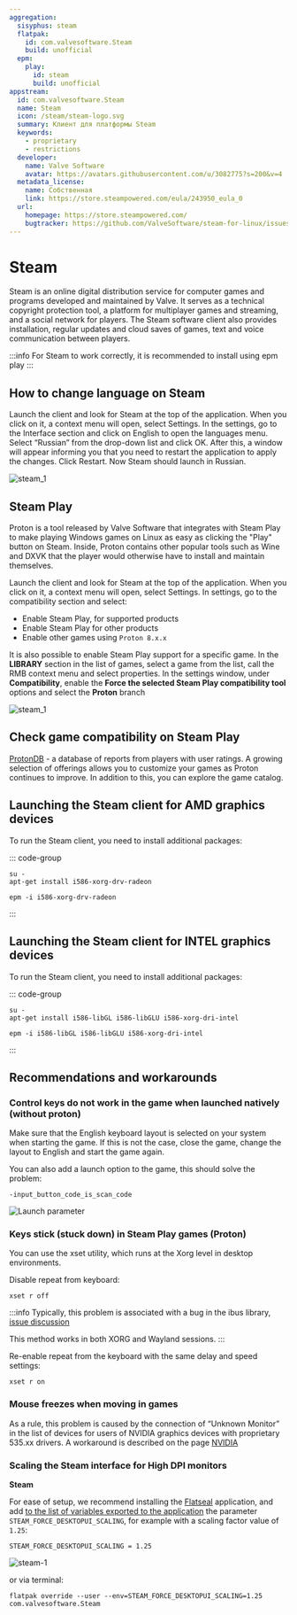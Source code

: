 ```yaml
---
aggregation:
  sisyphus: steam
  flatpak:
    id: com.valvesoftware.Steam
    build: unofficial
  epm:
    play:
      id: steam
      build: unofficial
appstream:
  id: com.valvesoftware.Steam
  name: Steam
  icon: /steam/steam-logo.svg
  summary: Клиент для платформы Steam
  keywords:
    - proprietary
    - restrictions
  developer:
    name: Valve Software
    avatar: https://avatars.githubusercontent.com/u/3082775?s=200&v=4
  metadata_license:
    name: Собственная
    link: https://store.steampowered.com/eula/243950_eula_0
  url:
    homepage: https://store.steampowered.com/
    bugtracker: https://github.com/ValveSoftware/steam-for-linux/issues
---
```


# Steam

Steam is an online digital distribution service for computer games and programs developed and maintained by Valve. It serves as a technical copyright protection tool, a platform for multiplayer games and streaming, and a social network for players. The Steam software client also provides installation, regular updates and cloud saves of games, text and voice communication between players.

:::info
For Steam to work correctly, it is recommended to install using epm play
:::

<!--@include: @en/apps/.parts/install/content-repo.md-->
<!--@include: @en/apps/.parts/install/content-flatpak.md-->
<!--@include: @en/apps/.parts/install/content-epm-play.md-->

## How to change language on Steam

Launch the client and look for Steam at the top of the application. When you click on it, a context menu will open, select Settings. In the settings, go to the Interface section and click on English to open the languages ​​menu. Select “Russian” from the drop-down list and click OK. After this, a window will appear informing you that you need to restart the application to apply the changes. Click Restart. Now Steam should launch in Russian.

![steam_1](/steam/steam_1.gif)

## Steam Play

Proton is a tool released by Valve Software that integrates with Steam Play to make playing Windows games on Linux as easy as clicking the "Play" button on Steam. Inside, Proton contains other popular tools such as Wine and DXVK that the player would otherwise have to install and maintain themselves.

Launch the client and look for Steam at the top of the application. When you click on it, a context menu will open, select Settings. In settings, go to the compatibility section and select:

- Enable Steam Play, for supported products
- Enable Steam Play for other products
- Enable other games using `Proton 8.x.x`

It is also possible to enable Steam Play support for a specific game. In the **LIBRARY** section in the list of games, select a game from the list, call the RMB context menu and select properties. In the settings window, under **Compatibility**, enable the **Force the selected Steam Play compatibility tool** options and select the **Proton** branch

![steam_1](/steam/steam_2.gif)

## Check game compatibility on Steam Play

[ProtonDB](https://www.protondb.com/) - a database of reports from players with user ratings. A growing selection of offerings allows you to customize your games as Proton continues to improve. In addition to this, you can explore the game catalog.

## Launching the Steam client for AMD graphics devices

To run the Steam client, you need to install additional packages:

::: code-group

```shell[apt-get]
su -
apt-get install i586-xorg-drv-radeon
```

```shell[epm]
epm -i i586-xorg-drv-radeon
```

:::

## Launching the Steam client for INTEL graphics devices

To run the Steam client, you need to install additional packages:

::: code-group

```shell[apt-get]
su -
apt-get install i586-libGL i586-libGLU i586-xorg-dri-intel
```

```shell[epm]
epm -i i586-libGL i586-libGLU i586-xorg-dri-intel
```

:::

## Recommendations and workarounds

### Control keys do not work in the game when launched natively (without proton)

Make sure that the English keyboard layout is selected on your system when starting the game. If this is not the case, close the game, change the layout to English and start the game again.

You can also add a launch option to the game, this should solve the problem:

```shell
-input_button_code_is_scan_code
```

![Launch parameter](/steam/steam_3.png)

### Keys stick (stuck down) in Steam Play games (Proton)

You can use the xset utility, which runs at the Xorg level in desktop environments.

Disable repeat from keyboard:

```shell
xset r off
```

:::info
Typically, this problem is associated with a bug in the ibus library, [issue discussion](https://github.com/ibus/ibus/issues/2485])

This method works in both XORG and Wayland sessions.
:::

Re-enable repeat from the keyboard with the same delay and speed settings:

```shell
xset r on
```

### Mouse freezes when moving in games

As a rule, this problem is caused by the connection of “Unknown Monitor” in the list of devices for users of NVIDIA graphics devices with proprietary 535.xx drivers. A workaround is described on the page [NVIDIA](/equipment/nvidia/#"unknown-monitor"-in-display-settings-in-wayland-session)

### Scaling the Steam interface for High DPI monitors

**Steam <Badge type="tip" text="Flatpak" />**

For ease of setup, we recommend installing the [Flatseal](/apps/flatseal/) application, and add [to the list of variables exported to the application](/apps/flatseal/#environment) the parameter `STEAM_FORCE_DESKTOPUI_SCALING`, for example with a scaling factor value of `1.25`:

```
STEAM_FORCE_DESKTOPUI_SCALING = 1.25
```

![steam-1](/steam/steam-1.jpg)

or via terminal:

```shell
flatpak override --user --env=STEAM_FORCE_DESKTOPUI_SCALING=1.25 com.valvesoftware.Steam
```
